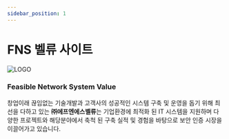 ```yaml
---
sidebar_position: 1
---
```


# FNS 벨류 사이트

![LOGO](https://fnsvalue.co.kr/resources/images/bg_blockc_img_eng.png)

### Feasible Network System Value

창업이래 끊임없는 기술개발과 고객사의 성공적인 시스템 구축 및 운영을 돕기 
위해 최선을 다하고 있는 **㈜에프엔에스벨류**는 기업환경에 최적화 된 IT 시스템을 
지원하며 다양한 프로젝트와 해당분야에서 축척 된 구축 실적 및 경험을 
바탕으로 보안 인증 시장을 이끌어가고 있습니다.

